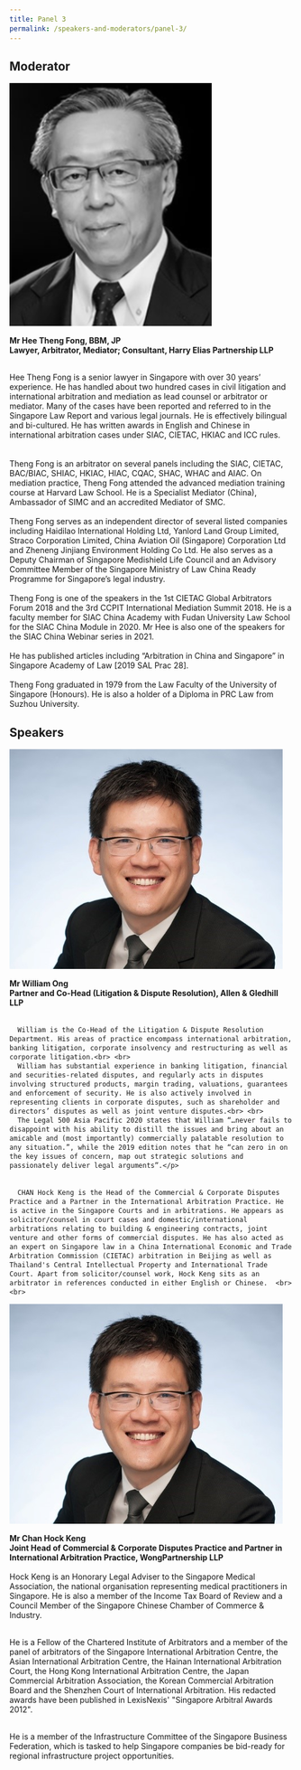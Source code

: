 ```yaml
---
title: Panel 3
permalink: /speakers-and-moderators/panel-3/
---
```

<style> 
.content img {
  max-width: 200px;
  margin-left: 0;
}
</style>

## Moderator

<div class="sgds-container">
  <div class="row is-desktop">
    <div class="col is-10-mobile is-10-tablet is-3-desktop is-3-widescreen is-3-fullhd">
    <img src="/images/speakers-panel 3-Hee Theng Fong.png" alt="Photo of Mr Hee Theng Fong"> 
    </div>
    <div class="col">
      <p>
      <b>Mr Hee Theng Fong, BBM, JP<br>
   Lawyer, Arbitrator, Mediator; Consultant, Harry Elias Partnership LLP<br> <br></b>

Hee Theng Fong is a senior lawyer in Singapore with over 30 years’ experience. He has handled about two hundred cases in civil litigation and international arbitration and mediation as lead counsel or arbitrator or mediator. Many of the cases have been reported and referred to in the Singapore Law Report and various legal journals. He is effectively bilingual and bi-cultured. He has written awards in English and Chinese in international arbitration cases under SIAC, CIETAC, HKIAC and ICC rules. <br> <br>  
        Theng Fong is an arbitrator on several panels including the SIAC, CIETAC, BAC/BIAC, SHIAC, HKIAC, HIAC, CQAC, SHAC, WHAC and AIAC. On mediation practice, Theng Fong attended the advanced mediation training course at Harvard Law School. He is a Specialist Mediator (China), Ambassador of SIMC and an accredited Mediator of SMC.   <br> <br>
        Theng Fong serves as an independent director of several listed companies including Haidilao International Holding Ltd, Yanlord Land Group Limited, Straco Corporation Limited, China Aviation Oil (Singapore) Corporation Ltd and Zheneng Jinjiang Environment Holding Co Ltd. He also serves as a Deputy Chairman of Singapore Medishield Life Council and an Advisory Committee Member of the Singapore Ministry of Law China Ready Programme for Singapore’s legal industry.   <br> <br>
        Theng Fong is one of the speakers in the 1st CIETAC Global Arbitrators Forum 2018 and the 3rd CCPIT International Mediation Summit 2018. He is a faculty member for SIAC China Academy with Fudan University Law School for the SIAC China Module in 2020. Mr Hee is also one of the speakers for the SIAC China Webinar series in 2021.   <br> <br>
        He has published articles including “Arbitration in China and Singapore” in Singapore Academy of Law [2019 SAL Prac 28].   <br> <br>
        Theng Fong graduated in 1979 from the Law Faculty of the University of Singapore (Honours). He is also a holder of a Diploma in PRC Law from Suzhou University.  
      </p>
   </div>
  </div> 
      
      
<style> 
.content img {
  max-width: 200px;
  margin-left: 0;
}
</style>

## Speakers
      
  <div class="row is-desktop">
    <div class="col is-10-mobile is-10-tablet is-3-desktop is-3-widescreen is-3-fullhd">
   <img src="/images/speakers-panel 3-William Ong.jpg" alt="Photo of Mr William Ong">
    </div>
    <div class="col">
    <p>
    <b>Mr William Ong<br>
   Partner and Co-Head (Litigation & Dispute Resolution), Allen & Gledhill LLP<br> <br> </b>     

      William is the Co-Head of the Litigation & Dispute Resolution Department. His areas of practice encompass international arbitration, banking litigation, corporate insolvency and restructuring as well as corporate litigation.<br> <br>
      William has substantial experience in banking litigation, financial and securities-related disputes, and regularly acts in disputes involving structured products, margin trading, valuations, guarantees and enforcement of security. He is also actively involved in representing clients in corporate disputes, such as shareholder and directors’ disputes as well as joint venture disputes.<br> <br>
      The Legal 500 Asia Pacific 2020 states that William “…never fails to disappoint with his ability to distill the issues and bring about an amicable and (most importantly) commercially palatable resolution to any situation.”, while the 2019 edition notes that he “can zero in on the key issues of concern, map out strategic solutions and passionately deliver legal arguments”.</p>
      
      
      CHAN Hock Keng is the Head of the Commercial & Corporate Disputes Practice and a Partner in the International Arbitration Practice. He is active in the Singapore Courts and in arbitrations. He appears as solicitor/counsel in court cases and domestic/international arbitrations relating to building & engineering contracts, joint venture and other forms of commercial disputes. He has also acted as an expert on Singapore law in a China International Economic and Trade Arbitration Commission (CIETAC) arbitration in Beijing as well as Thailand's Central Intellectual Property and International Trade Court. Apart from solicitor/counsel work, Hock Keng sits as an arbitrator in references conducted in either English or Chinese.  <br><br>
</p>
   </div>
  </div>
       <div class="row is-desktop">
    <div class="col is-10-mobile is-10-tablet is-3-desktop is-3-widescreen is-3-fullhd">
   <img src="/images/speakers-panel 3-William Ong.jpg" alt="Photo of Mr William Ong">
    </div>
    <div class="col">
    <p>
    <b>Mr Chan Hock Keng<br>
   Joint Head of Commercial & Corporate Disputes Practice and Partner in International Arbitration Practice, WongPartnership LLP <br> <br> </b>
Hock Keng is an Honorary Legal Adviser to the Singapore Medical Association, the national organisation representing medical practitioners in Singapore. He is also a member of the Income Tax Board of Review and a Council Member of the Singapore Chinese Chamber of Commerce & Industry.  <br><br>

He is a Fellow of the Chartered Institute of Arbitrators and a member of the panel of arbitrators of the Singapore International Arbitration Centre, the Asian International Arbitration Centre, the Hainan International Arbitration Court, the Hong Kong International Arbitration Centre, the Japan Commercial Arbitration Association, the Korean Commercial Arbitration Board and the Shenzhen Court of International Arbitration. His redacted awards have been published in LexisNexis' "Singapore Arbitral Awards 2012".  <br><br>


He is a member of the Infrastructure Committee of the Singapore Business Federation, which is tasked to help Singapore companies be bid-ready for regional infrastructure project opportunities.

